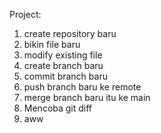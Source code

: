 Project:

1. create repository baru
2. bikin file baru
3. modify existing file
4. create branch baru
5. commit branch baru
6. push branch baru ke remote
7. merge branch baru itu ke main
8. Mencoba git diff
9. aww
